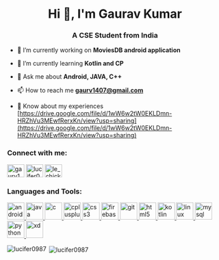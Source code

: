 <h1 align="center">Hi 👋, I'm Gaurav Kumar</h1>
<h3 align="center">A CSE Student from India</h3>

- 🔭 I’m currently working on **MoviesDB android application**

- 🌱 I’m currently learning **Kotlin and CP**

- 💬 Ask me about **Android, JAVA, C++**

- 📫 How to reach me **gaurv1407@gmail.com**

- 📄 Know about my experiences [https://drive.google.com/file/d/1wW6w2tW0EKLDmn-HRZhVu3MEwfRerxKn/view?usp=sharing](https://drive.google.com/file/d/1wW6w2tW0EKLDmn-HRZhVu3MEwfRerxKn/view?usp=sharing)

<h3 align="left">Connect with me:</h3>
<p align="left">
<a href="https://linkedin.com/in/gaurv1407" target="blank"><img align="center" src="https://cdn.jsdelivr.net/npm/simple-icons@3.0.1/icons/linkedin.svg" alt="gaurv1407" height="30" width="40" /></a>
<a href="https://www.codechef.com/users/lucifer0897" target="blank"><img align="center" src="https://cdn.jsdelivr.net/npm/simple-icons@3.1.0/icons/codechef.svg" alt="lucifer0897" height="30" width="40" /></a>
<a href="https://codeforces.com/profile/le_chicken" target="blank"><img align="center" src="https://cdn.jsdelivr.net/npm/simple-icons@3.0.1/icons/codeforces.svg" alt="le_chicken" height="30" width="40" /></a>
</p>

<h3 align="left">Languages and Tools:</h3>
<p align="left"> <a href="https://developer.android.com" target="_blank"> <img src="https://devicons.github.io/devicon/devicon.git/icons/android/android-original-wordmark.svg" alt="android" width="40" height="40"/> </a> <a href="https://www.java.com" target="_blank"> <img src="https://devicons.github.io/devicon/devicon.git/icons/java/java-original-wordmark.svg" alt="java" width="40" height="40"/> <a href="https://www.cprogramming.com/" target="_blank"> <img src="https://devicons.github.io/devicon/devicon.git/icons/c/c-original.svg" alt="c" width="40" height="40"/> </a> <a href="https://www.w3schools.com/cpp/" target="_blank"> <img src="https://devicons.github.io/devicon/devicon.git/icons/cplusplus/cplusplus-original.svg" alt="cplusplus" width="40" height="40"/> </a> <a href="https://www.w3schools.com/css/" target="_blank"> <img src="https://devicons.github.io/devicon/devicon.git/icons/css3/css3-original-wordmark.svg" alt="css3" width="40" height="40"/> </a> <a href="https://firebase.google.com/" target="_blank"> <img src="https://www.vectorlogo.zone/logos/firebase/firebase-icon.svg" alt="firebase" width="40" height="40"/> </a> <a href="https://git-scm.com/" target="_blank"> <img src="https://www.vectorlogo.zone/logos/git-scm/git-scm-icon.svg" alt="git" width="40" height="40"/> </a> <a href="https://www.w3.org/html/" target="_blank"> <img src="https://devicons.github.io/devicon/devicon.git/icons/html5/html5-original-wordmark.svg" alt="html5" width="40" height="40"/> </a> </a> <a href="https://kotlinlang.org" target="_blank"> <img src="https://www.vectorlogo.zone/logos/kotlinlang/kotlinlang-icon.svg" alt="kotlin" width="40" height="40"/> </a> <a href="https://www.linux.org/" target="_blank"> <img src="https://devicons.github.io/devicon/devicon.git/icons/linux/linux-original.svg" alt="linux" width="40" height="40"/> </a> <a href="https://www.mysql.com/" target="_blank"> <img src="https://devicons.github.io/devicon/devicon.git/icons/mysql/mysql-original-wordmark.svg" alt="mysql" width="40" height="40"/> </a> <a href="https://www.python.org" target="_blank"> <img src="https://devicons.github.io/devicon/devicon.git/icons/python/python-original.svg" alt="python" width="40" height="40"/> </a> <a href="https://www.adobe.com/products/xd.html" target="_blank"> <img src="https://cdn.worldvectorlogo.com/logos/adobe-xd.svg" alt="xd" width="40" height="40"/> </a> </p>

<p><img align="left" src="https://github-readme-stats.vercel.app/api/top-langs?username=lucifer0987&show_icons=true&locale=en&layout=compact" alt="lucifer0987" /></p>

<p>&nbsp;<img align="center" src="https://github-readme-stats.vercel.app/api?username=lucifer0987&show_icons=true&locale=en" alt="lucifer0987" /></p>
